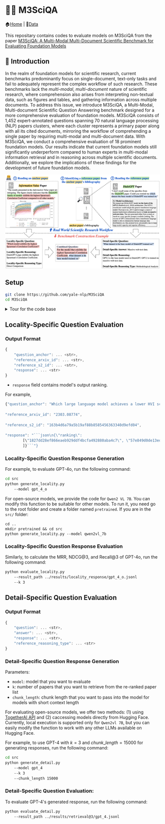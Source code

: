 # 🧑‍🔬 M3SciQA

🏠[Home](https://) | 🤗[Data](https://huggingface.co/)

This repositary contains codes to evaluate models on M3SciQA from the paper [M3SciQA: A Multi-Modal Multi-Document Scientific Benchmark for Evaluating Foundation Models](https://)

## 👋 Introduction
In the realm of foundation models for scientific research, current benchmarks predominantly focus on single-document, text-only tasks and fail to adequately represent the complex workflow of such research. These benchmarks lack the $\textit{multi-modal}$, $\textit{multi-document}$ nature of scientific research, where comprehension also arises from interpreting non-textual data, such as figures and tables, and gathering information across multiple documents. To address this issue, we introduce M3SciQA, a Multi-Modal, Multi-document Scientific Question Answering benchmark designed for a more comprehensive evaluation of foundation models. M3SciQA consists of 1,452 expert-annotated questions spanning 70 natural language processing (NLP) papers clusters, where each cluster represents a primary paper along with all its cited documents, mirroring the workflow of comprehending a single paper by requiring multi-modal and multi-document data. With M3SciQA, we conduct a comprehensive evaluation of 18 prominent foundation models. Our results indicate that current foundation models still significantly underperform compared to human experts in multi-modal information retrieval and in reasoning across multiple scientific documents. Additionally, we explore the implications of these findings for the development of future foundation models. 

![Overview of M3SciQA benchmark](figures/overview.png)


## Setup 
```bash
git clone https://github.com/yale-nlp/M3SciQA
cd M3SciQA
```

<details>
<summary>Tour for the code base</summary>

```
.
├── data/
│   ├── locality.jsonl
│   ├── combined_test.jsonl
│   ├── combined_val.jsonl
│   ├── locality/
|   |   ├── 2310.04988
|   |       └── HVI_figure.png
|   |   ├── 2310.05030
|   |       └── diversity_score.png
|   |   ...
├── src/
│   ├── data_utils.py
│   ├── evaluate_detail.py
│   ├── evaluate_locality.py
│   ├── generate_detail.py
│   ├── generate_locality.py
│   ├── models_w_vision.py
│   ├── models_wo_vision.py
│   ├── README.md
├── results/
│   ├── locality_response/
│   ├── retrieval@1/
│   ├── retrieval@2/
│   ├── retrieval@3/
│   ├── retrieval@4/
│   ├── retrieval@5/
├── paper_cluster_S2_content.json
├── paper_cluster_S2.json
├── paper_full_content.json
├── retrieval_paper.json
├── README.md
└── .gitignore
```

- `data` folder contains locality-specific questions, combined question validation, and combined question test. Answers, explanations, and evidence for the test split are set to `null` to prevent testing data from leaking to the public. 
- `data/locality/` folder contains all images used to compose locality-specific questions. 
- `results/` contains evaluation results under different settings.
- `src/generate_locality.py`: script for generating responses for locality-specific questions.
- `src/evaluate_locality.py`: script for evaluating responses for locality-specific questions.
- `src/generate_detail.py`: script for generating responses for detail-specific questions.
- `src/evaluate_detail.py`: script for evaluating responses for detail-specific questions.
- For locality reasoning types, we use the mapping:
```js
{
    "1": Comparison
    "2": Data Extraction 
    "3": Location
    "4": Visual Understanding
}
```
</details>

## Locality-Specific Question Evaluation
### Output Format
```js
{
    "question_anchor": ... <str>, 
    "reference_arxiv_id": ... <str>, 
    "reference_s2_id": ... <str>, 
    "response": ... <str>
}
```
- `response` field contains model's output ranking.

For example, 
```js
{"question_anchor": "Which large language model achieves a lower HVI score than OPT but a higher HVI score than Alpaca?", 

"reference_arxiv_id": "2303.08774", 

"reference_s2_id": "163b4d6a79a5b19af88b8585456363340d9efd04", 

"response": "```json\n{\"ranking\":             
        [\"1827dd28ef866eaeb929ddf4bcfa492880aba4c7\", \"57e849d0de13ed5f91d086936296721d4ff75a75\", \"2b2591c151efc43e8836a5a6d17e44c04bb68260\", \"62b322b0bead56d6a252a2e24de499ea8385ad7f\", \"964bd39b546f0f6625ff3b9ef1083f797807ef2e\", \"597d9134ffc53d9c3ba58368d12a3e4d24893bf0\"
        ]}```"}
```

### Locality-Specific Question Response Generation
For example, to evaluate GPT-4o, run the following command:
```bash
cd src 
python generate_locality.py 
    --model gpt_4_o
```

For open-source models, we provide the code for `Qwen2 VL 7B`. You can modify this function to be suitable for other models. To run it, you need go to the root folder and create a folder named `pretrained`. If you are in the `src/` folder:

```
cd ..
mkdir pretrained && cd src
python generate_locality.py --model qwen2vl_7b
```

### Locality-Specific Question Response Evaluation
Similarly, to calculate the MRR, NDCG@3, and Recall@3 of GPT-4o, run the following command:
```bash
python evaluate_locality.py  
    --result_path ../results/locality_response/gpt_4_o.jsonl 
    --k 3
```

## Detail-Specific Question Evaluation

### Output Format 
```js
{
    "question": ... <str>, 
    "answer": ... <str>, 
    "response": ... <str>, 
    "reference_reasoning_type": ... <str>
}
```
### Detail-Specific Question Response Generation
Parameters:
- `model`: model that you want to evaluate
- `k`: number of papers that you want to retrieve from the re-ranked paper list
- `chunk_length`: chunk length that you want to pass into the model for models with short context length

For evaluating open-source models, we offer two methods: (1) using [TogetherAI API](https://api.together.xyz/signin) and (2) caccessing models directly from Hugging Face. 
Currently, local execution is supported only for `Qwen2vl 7B`, but you can easily modify the function to work with any other LLMs available on Hugging Face.

For example, to use GPT-4 with $k=3$ and $chunk\_length = 15000$ for generating responses, run the following command:
```bash
cd src
python generate_detail.py 
    --model gpt_4 
    --k 3 
    --chunk_length 15000
```


### Detail-Specific Question Evaluation:
To evaluate GPT-4's generated response, run the following command:

```bash
python evaluate_detail.py 
    --result_path ../results/retrieval@3/gpt_4.jsonl
```
